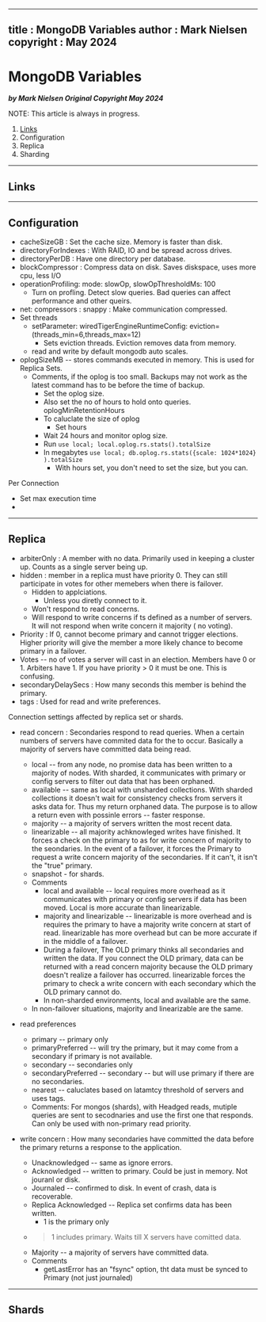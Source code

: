  
---
title : MongoDB Variables
author : Mark Nielsen  
copyright : May 2024  
---


MongoDB Variables
==============================

_**by Mark Nielsen
Original Copyright May 2024**_


NOTE: This article is always in progress.

1. [Links](#links)
2. Configuration
3. Replica
4. Sharding

* * *
<a name=Links></a>Links
-----

* * *
<a name=c>Configuration</a>
-----
* cacheSizeGB : Set the cache size. Memory is faster than disk.
* directoryForIndexes : With RAID, IO and be spread across drives.
* directoryPerDB : Have one directory per database. 
*  blockCompressor : Compress data on disk. Saves diskspace, uses more cpu, less I/O
* operationProfiling:    mode: slowOp,    slowOpThresholdMs: 100
    * Turn on profling. Detect slow queries. Bad queries can affect performance and other queirs. 
* net:   compressors : snappy : Make communication compressed. 
* Set threads
    * setParameter:  wiredTigerEngineRuntimeConfig: eviction=(threads_min=6,threads_max=12)
       * Sets eviction threads. Eviction removes data from memory.
    * read and write by default mongodb auto scales.
* oplogSizeMB -- stores commands executed in memory. This is used for Replica Sets.
    * Comments, if the oplog is too small. Backups may not work as the latest command has to be before the time of backup.
       * Set the oplog size.
       * Also set the no of hours to hold onto queries. oplogMinRetentionHours
       * To caluclate the size of oplog
           * Set hours
	   * Wait 24 hours and monitor oplog size. 
	   * Run ``` use local; local.oplog.rs.stats().totalSize ```
	   * In megabytes ``` use local; db.oplog.rs.stats({scale: 1024*1024} ).totalSize ```
           * With hours set, you don't need to set the size, but you can.  

Per Connection
* Set max execution time
*

* * *
<a name=s>Replica</a>
-----
* arbiterOnly : A member with no data. Primarily used in keeping a cluster up. Counts as a single server being up. 
* hidden :  member in a replica must have priority 0. They can still participate in votes for other memebers when there is  failover.
   * Hidden to applciations.
       * Unless you diretly connect to it.
   * Won't respond to read concerns.
   * Will respond to write concerns if ts defined as a number of servers. It will not respond when write concern it majority ( no voting). 
* Priority : If 0, cannot become primary and cannot trigger elections. Higher priority will give the member a more likely chance to become primary in a failover. 
* Votes -- no of votes a server will cast in an election. Members have 0 or 1. Arbiters have 1. If you have priority > 0 it must be one. This is confusing.
* secondaryDelaySecs : How many seconds this member is behind the primary.
* tags : Used for read and write preferences.


Connection settings affected by replica set or shards. 

* read concern : Secondaries respond to read queries. When a certain numbers of servers have commited data for the to occur. Basically a majority of servers have committed data being read.  
    * local -- from any node, no promise data has been written to a majority of nodes. With sharded, it communicates with primary or config servers to filter out data that has been orphaned. 
    * available -- same as local with unsharded collections. With sharded collections it doesn't wait for consistency checks from servers it asks data for. Thus my return orphaned data.
    The purpose is to allow a return even with possinle errors -- faster response. 
    * majority -- a majority of servers written the most recent data.
    * linearizable -- all majority achknowleged writes have finished. It forces a check on the primary to as for write concern of majority to the seondaries. In the event of a failover,
    it forces the Primary to request a write concern majority of the secondaries. If it can't, it isn't the "true" primary. 
    * snapshot - for shards. 
    * Comments
        * local and available -- local requires more overhead as it communicates with primary or config servers if data has been moved. Local is more accurate than linearizable. 
        * majority and linearizable -- linearizable is more overhead and is requires the primary to have a majority write concern at start of read. linearizable has more overhead but
    can be more accurate if in the middle of a failover.
        * During a failover, The OLD primary thinks all secondaries and written the data. If you connect the OLD primary, data can be returned with a read concern majority because the
	OLD primary doesn't realize a failover has occurred. linearizable forces the primary to check a write concern with each secondary which the OLD primary cannot do.
        * In non-sharded environments, local and available are the same.
	* In non-failover situations, majority and linearizable are the same. 
* read preferences
    * primary -- primary only
    * primaryPreferred -- will try the primary, but it may come from a secondary if primary is not available.
    * secondary -- secondaries only
    * secondaryPreferred  -- secondary -- but will use primary if there are no secondaries.
    * nearest -- caluclates based on latamtcy threshold of servers and uses tags.
    * Comments: For mongos (shards), with Headged reads, mutiple queries are sent to secodnaries and use the first one that responds. Can only be used with non-primary read priority. 
    
* write concern : How many secondaries have committed the data before the primary returns a response to the application. 
    * Unacknowledged -- same as ignore errors.
    * Acknowledged -- written to primary. Could be just in memory. Not jouranl or disk.
    * Journaled -- confirmed to disk. In event of crash, data is recoverable. 
    * Replica Acknowledged -- Replica set confirms data has been written.
        * 1 is the primary only
	* > 1 includes primary. Waits till X servers have comitted data.
	* Majority -- a majority of servers have committed data.
	* Comments
	    * getLastError has an "fsync" option, tht data must be synced to Primary (not just journaled)


* * *
<a name=s>Shards</a>
-----
